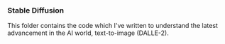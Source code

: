 ### Stable Diffusion
This folder contains the code which I've written to understand the latest advancement in the AI world, text-to-image (DALLE-2).
